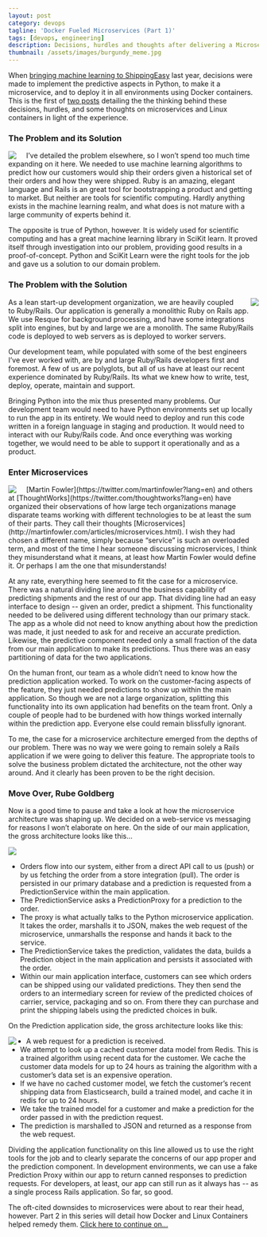 ```yaml
---
layout: post
category: devops
tagline: 'Docker Fueled Microservices (Part 1)'
tags: [devops, engineering]
description: Decisions, hurdles and thoughts after delivering a Microservice deployed with Docker
thumbnail: /assets/images/burgundy_meme.jpg
---
```

When [bringing machine learning to ShippingEasy](http://devquixote.com/data/2015/04/18/practical-machine-learning-for-the-uninitiated/)
last year, decisions were
made to implement the predictive aspects in Python, to make it a microservice,
and to deploy it in all environments using Docker containers.  This is the first
of [two posts](/devops/2015/07/15/docker-fueled-microservices-part-2/) detailing the the thinking behind these decisions, hurdles, and
some thoughts on microservices and Linux containers in light of the experience.

### The Problem and its Solution
<img style="float: left; padding-right: 20px" src="{{ site.url }}/assets/images/chappelle_meme.jpg"/>
I’ve detailed the problem elsewhere, so I won’t spend too much time expanding on
it here.  We needed to use machine learning algorithms to predict how our
customers would ship their orders given a historical set of their orders and how
they were shipped.  Ruby is an amazing, elegant language and Rails is an great
tool for bootstrapping a product and getting to market.  But neither are tools
for scientific computing.  Hardly anything exists in the machine learning realm,
and what does is not mature with a large community of experts behind it.

The opposite is true of Python, however.  It is widely used for scientific
computing and has a great machine learning library in SciKit learn.  It proved
itself through investigation into our problem, providing good results in a
proof-of-concept.  Python and SciKit Learn were the right tools for the job and
gave us a solution to our domain problem.

### The Problem with the Solution
<img style="float: right; padding-left: 20px" src="{{ site.url }}/assets/images/pythonista.jpg"/>
As a lean start-up development organization, we are heavily coupled to
Ruby/Rails.  Our application is generally a monolithic Ruby on Rails app.  We
use Resque for background processing, and have some integrations split into
engines, but by and large we are a monolith.  The same Ruby/Rails code is
deployed to web servers as is deployed to worker servers.

Our development team, while populated with some of the best engineers I’ve ever
worked with, are by and large Ruby/Rails developers first and foremost.  A few
of us are polyglots, but all of us have at least our recent experience dominated
by Ruby/Rails.  Its what we knew how to write, test, deploy, operate, maintain
and support.

Bringing Python into the mix thus presented many problems. Our development team
would need to have Python environments set up locally to run the app in its
entirety.  We would need to deploy and run this code written in a foreign
language in staging and production.  It would need to interact with our
Ruby/Rails code. And once everything was working together, we would need to be
able to support it operationally and as a product.

### Enter Microservices
<img style="float: left; padding-right: 20px" src="{{ site.url }}/assets/images/burgundy_meme.jpg"/>
[Martin Fowler](https://twitter.com/martinfowler?lang=en) and others at
[ThoughtWorks](https://twitter.com/thoughtworks?lang=en) have organized their
observations of how large tech organizations manage disparate teams working with
different technologies to be at least the sum of their parts.  They call their thoughts
[Microservices](http://martinfowler.com/articles/microservices.html).  I wish
they had chosen a different name, simply because
“service” is such an overloaded term, and most of the time I hear someone
discussing microservices, I think they misunderstand what it means, at least how
Martin Fowler would define it.  Or perhaps I am the one that misunderstands!

At any rate, everything here seemed to fit the case for a microservice. There
was a natural dividing line around the business capability of predicting
shipments and the rest of our app.  That dividing line had an easy interface to
design -- given an order, predict a shipment.  This functionality needed to be
delivered using different technology than our primary stack.  The app as a whole
did not need to know anything about how the prediction was made, it just needed
to ask for and receive an accurate prediction.  Likewise, the predictive
component needed only a small fraction of the data from our main application to
make its predictions.  Thus there was an easy partitioning of data for the two
applications.

On the human front, our team as a whole didn’t need to know how the prediction
application worked.  To work on the customer-facing aspects of the feature, they
just needed predictions to show up within the main application.  So  though we
are not a large organization, splitting this functionality into its own
application had benefits on the team front.  Only a couple of people had to be
burdened with how things worked internally within the prediction app.  Everyone
else could remain blissfully ignorant.

To me, the case for a microservice architecture emerged from the depths of our
problem.  There was no way we were going to remain solely a Rails application if
we were going to deliver this feature.  The appropriate tools to solve the
business problem dictated the architecture, not the other way around.  And it
clearly has been proven to be the right decision.

### Move Over, Rube Goldberg
Now is a good time to pause and take a look at how the microservice
architecture was shaping up. We decided on a web-service vs messaging for
reasons I won’t elaborate on here.  On the side of our main application, the
gross architecture looks like this...

<img src="{{ site.url }}/assets/images/autoship_arch1.png"/>

* Orders flow into our system, either from a direct API call to us (push) or by
us fetching the order from a store integration (pull).  The order is persisted
in our primary database and a prediction is requested from a PredictionService
within the main application.
* The PredictionService asks a PredictionProxy for a prediction to the order.
* The proxy is what actually talks to the Python microservice application.  It
takes the order, marshalls it to JSON, makes the web request of the
microservice, unmarshalls the response and hands it back to the service.
* The PredictionService takes the prediction, validates the data, builds a
Prediction object in the main application and persists it associated with the order.
* Within our main application interface, customers can see which orders can be
shipped using our validated predictions.  They then send the orders to an
intermediary screen for review of the predicted choices of carrier, service,
packaging and so on.  From there they can purchase and print the shipping labels
using the predicted choices in bulk.

On the Prediction application side, the gross architecture looks like this:

<img style="float: left;padding-right: 20px" src="{{ site.url }}/assets/images/autoship_arch2.png"/>

* A web request for a prediction is received.
* We attempt to look up a cached customer data model from Redis.  This is a
trained algorithm using recent data for the customer.  We cache the customer
data models for up to 24 hours as training the algorithm with a customer’s data
set is an expensive operation.
* If we have no cached customer model, we fetch the customer’s recent shipping
data from Elasticsearch, build a trained model, and cache it in redis for up to
24 hours.
* We take the trained model for a customer and make a prediction for the order
passed in with the prediction request.
* The prediction is marshalled to JSON and returned as a response from the web
request.

Dividing the application functionality on this line allowed us to use the right
tools for the job and to clearly separate the concerns of our app proper and the
prediction component.  In development environments, we can use a fake Prediction
Proxy within our app to return canned responses to prediction requests.  For
developers, at least, our app can still run as it always has -- as a single
process Rails application.  So far, so good.

The oft-cited downsides to microservices were about to rear their head, however.
Part 2 in this series will detail how Docker and Linux Containers helped
remedy them.  [Click here to continue on...](/devops/2015/07/15/docker-fueled-microservices-part-2/)
